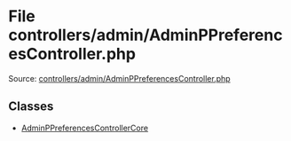 File controllers/admin/AdminPPreferencesController.php
=========

Source: [controllers/admin/AdminPPreferencesController.php](https://github.com/PrestaShop/PrestaShop/blob/1.6.0.11/controllers/admin/AdminPPreferencesController.php)


Classes
-------

* [AdminPPreferencesControllerCore](class.AdminPPreferencesControllerCore.md)

